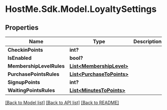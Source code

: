 # HostMe.Sdk.Model.LoyaltySettings
## Properties

Name | Type | Description | Notes
------------ | ------------- | ------------- | -------------
**CheckinPoints** | **int?** |  | [optional] 
**IsEnabled** | **bool?** |  | [optional] 
**MembershipLevelRules** | [**List&lt;MembershipLevel&gt;**](MembershipLevel.md) |  | [optional] 
**PurchasePointsRules** | [**List&lt;PurchaseToPoints&gt;**](PurchaseToPoints.md) |  | [optional] 
**SignupPoints** | **int?** |  | [optional] 
**WaitingPointsRules** | [**List&lt;MinutesToPoints&gt;**](MinutesToPoints.md) |  | [optional] 

[[Back to Model list]](../README.md#documentation-for-models) [[Back to API list]](../README.md#documentation-for-api-endpoints) [[Back to README]](../README.md)

